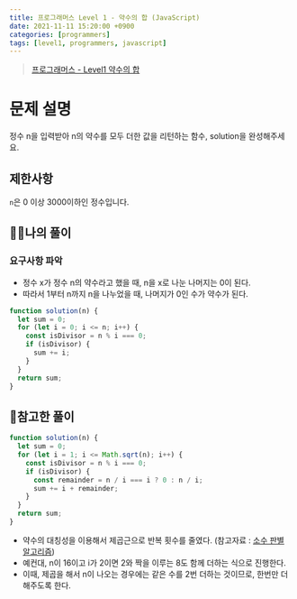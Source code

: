 ```yaml
---
title: 프로그래머스 Level 1 - 약수의 합 (JavaScript)
date: 2021-11-11 15:20:00 +0900
categories: [programmers]
tags: [level1, programmers, javascript]
---
```


> [프로그래머스 - Level1 약수의 합](https://programmers.co.kr/learn/courses/30/lessons/12928)

# 문제 설명

정수 n을 입력받아 n의 약수를 모두 더한 값을 리턴하는 함수, solution을 완성해주세요.

## 제한사항

`n`은 0 이상 3000이하인 정수입니다.

## 🙋‍♂️나의 풀이

### 요구사항 파악

- 정수 x가 정수 n의 약수라고 했을 때, n을 x로 나눈 나머지는 0이 된다.
- 따라서 1부터 n까지 n을 나누었을 때, 나머지가 0인 수가 약수가 된다.

```javascript
function solution(n) {
  let sum = 0;
  for (let i = 0; i <= n; i++) {
    const isDivisor = n % i === 0;
    if (isDivisor) {
      sum += i;
    }
  }
  return sum;
}
```

## 👀참고한 풀이

```javascript
function solution(n) {
  let sum = 0;
  for (let i = 1; i <= Math.sqrt(n); i++) {
    const isDivisor = n % i === 0;
    if (isDivisor) {
      const remainder = n / i === i ? 0 : n / i;
      sum += i + remainder;
    }
  }
  return sum;
}
```

- 약수의 대칭성을 이용해서 제곱근으로 반복 횟수를 줄였다. (참고자료 : [소수 판별 알고리즘](https://han-joon-hyeok.github.io/posts/TIL-check-prime-number/))
- 예컨대, n이 16이고 i가 2이면 2와 짝을 이루는 8도 함께 더하는 식으로 진행한다.
- 이때, 제곱을 해서 n이 나오는 경우에는 같은 수를 2번 더하는 것이므로, 한번만 더해주도록 한다.
